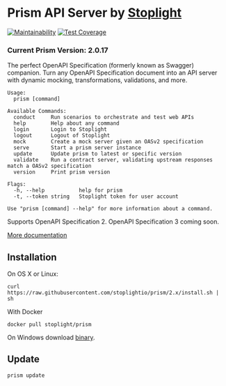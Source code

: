 # Prism API Server by [Stoplight](http://stoplight.io/?utm_source=github&utm_medium=prism)
[![Maintainability](https://api.codeclimate.com/v1/badges/64eb87e8bb92267e322e/maintainability)](https://codeclimate.com/github/stoplightio/prism/maintainability) [![Test Coverage](https://api.codeclimate.com/v1/badges/64eb87e8bb92267e322e/test_coverage)](https://codeclimate.com/github/stoplightio/prism/test_coverage)

### Current Prism Version: 2.0.17

The perfect OpenAPI Specification (formerly known as Swagger) companion. Turn any OpenAPI Specification document into an API server with dynamic mocking, transformations, validations, and more.

```shell
Usage:
  prism [command]

Available Commands:
  conduct     Run scenarios to orchestrate and test web APIs
  help        Help about any command
  login       Login to Stoplight
  logout      Logout of Stoplight
  mock        Create a mock server given an OASv2 specification
  serve       Start a prism server instance
  update      Update prism to latest or specific version
  validate    Run a contract server, validating upstream responses match a OASv2 specification
  version     Print prism version

Flags:
  -h, --help           help for prism
  -t, --token string   Stoplight token for user account

Use "prism [command] --help" for more information about a command.
```

Supports OpenAPI Specification 2. OpenAPI Specification 3 coming soon.

[More documentation](https://docs.stoplight.io/mocking/introduction?utm_source=github&utm_medium=prism)

## Installation

On OS X or Linux:

```
curl https://raw.githubusercontent.com/stoplightio/prism/2.x/install.sh | sh
```

With Docker

```
docker pull stoplight/prism
```

On Windows download [binary](https://github.com/stoplightio/prism/releases).

## Update

```
prism update
```
